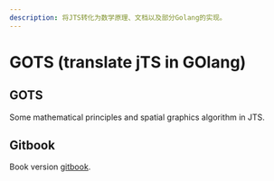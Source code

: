 ```yaml
---
description: 将JTS转化为数学原理、文档以及部分Golang的实现。
---
```


# GOTS (translate jTS in GOlang)

## GOTS

Some mathematical principles and spatial graphics algorithm in JTS.

## Gitbook

Book version [gitbook](https://yuhangch.gitbook.io/gots/).

